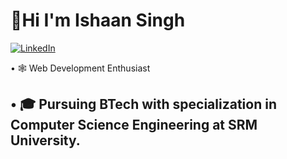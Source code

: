    <h1>👋Hi I'm Ishaan Singh</h1>

[![LinkedIn](https://img.shields.io/badge/LinkedIn-0077B5?style=for-the-badge&logo=linkedin&logoColor=white)](https://www.linkedin.com/in/ishaansingh757/)

• 🕸️ Web Development Enthusiast

• 🎓 Pursuing BTech with specialization in Computer Science Engineering at SRM University.
- 

<!---
ishaan2350/ishaan2350 is a ✨ special ✨ repository because its `README.md` (this file) appears on your GitHub profile.
You can click the Preview link to take a look at your changes.
--->
